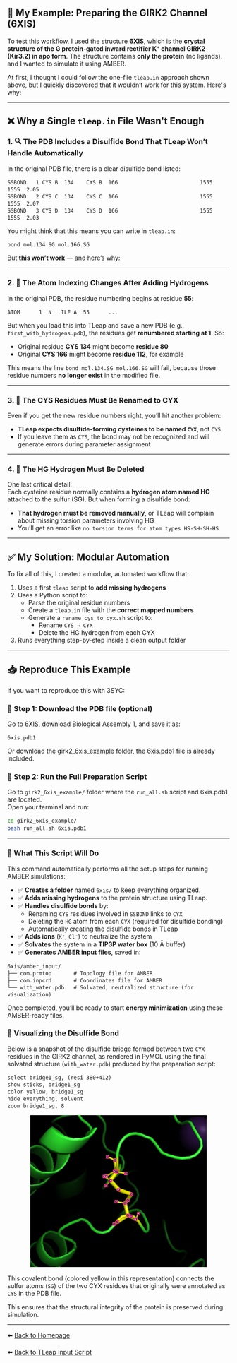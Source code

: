 
## 🧪 My Example: Preparing the GIRK2 Channel (6XIS)

To test this workflow, I used the structure [**6XIS**](https://www.rcsb.org/structure/6XIS), which is the **crystal structure of the G protein-gated inward rectifier K⁺ channel GIRK2 (Kir3.2) in apo form**. The structure contains **only the protein** (no ligands), and I wanted to simulate it using AMBER.

At first, I thought I could follow the one-file `tleap.in` approach shown above, but I quickly discovered that it wouldn’t work for this system. Here's why:

---

## ❌ Why a Single `tleap.in` File Wasn't Enough

### 1. 🔍 The PDB Includes a Disulfide Bond That TLeap Won’t Handle Automatically

In the original PDB file, there is a clear disulfide bond listed:

```
SSBOND   1 CYS B  134    CYS B  166                          1555   1555  2.05  
SSBOND   2 CYS C  134    CYS C  166                          1555   1555  2.07  
SSBOND   3 CYS D  134    CYS D  166                          1555   1555  2.03 
```

You might think that this means you can write in `tleap.in`:

```bash
bond mol.134.SG mol.166.SG
```

But **this won’t work** — and here’s why:

---

### 2. 🧬 The Atom Indexing Changes After Adding Hydrogens

In the original PDB, the residue numbering begins at residue **55**:

```
ATOM      1  N   ILE A  55      ...
```

But when you load this into TLeap and save a new PDB (e.g., `first_with_hydrogens.pdb`), the residues get **renumbered starting at 1**. So:

- Original residue **CYS 134** might become **residue 80**
- Original **CYS 166** might become **residue 112**, for example

This means the line `bond mol.134.SG mol.166.SG` will fail, because those residue numbers **no longer exist** in the modified file.

---

### 3. 🧪 The CYS Residues Must Be Renamed to CYX

Even if you get the new residue numbers right, you’ll hit another problem:

- **TLeap expects disulfide-forming cysteines to be named `CYX`**, not `CYS`
- If you leave them as `CYS`, the bond may not be recognized and will generate errors during parameter assignment

---

### 4. 🧼 The HG Hydrogen Must Be Deleted

One last critical detail:  
Each cysteine residue normally contains a **hydrogen atom named HG** attached to the sulfur (SG). But when forming a disulfide bond:

- **That hydrogen must be removed manually**, or TLeap will complain about missing torsion parameters involving HG
- You’ll get an error like `no torsion terms for atom types HS-SH-SH-HS`

---

## ✅ My Solution: Modular Automation

To fix all of this, I created a modular, automated workflow that:

1. Uses a first `tleap` script to **add missing hydrogens**
2. Uses a Python script to:
   - Parse the original residue numbers
   - Create a `tleap.in` file with the **correct mapped numbers**
   - Generate a `rename_cys_to_cyx.sh` script to:
     - Rename `CYS → CYX`
     - Delete the HG hydrogen from each CYX
3. Runs everything step-by-step inside a clean output folder

---

## 📥  Reproduce This Example

If you want to reproduce this with 3SYC:

### 🔧 Step 1: Download the PDB file (optional)
Go to [6XIS](https://www.rcsb.org/structure/6XIS), download Biological Assembly 1, and save it as:

```
6xis.pdb1
```
Or download the girk2_6xis_example folder, the 6xis.pdb1 file is already included.

### 🧪 Step 2: Run the Full Preparation Script

Go to `girk2_6xis_example/` folder where the `run_all.sh` script and 6xis.pdb1 are located.  
Open your terminal and run:

```bash
cd girk2_6xis_example/
bash run_all.sh 6xis.pdb1
```

---

### 🚀 What This Script Will Do

This command automatically performs all the setup steps for running AMBER simulations:

- ✅ **Creates a folder** named `6xis/` to keep everything organized.
- ✅ **Adds missing hydrogens** to the protein structure using TLeap.
- ✅ **Handles disulfide bonds** by:
  - Renaming `CYS` residues involved in `SSBOND` links to `CYX`
  - Deleting the `HG` atom from each `CYX` (required for disulfide bonding)
  - Automatically creating the disulfide bonds in TLeap
- ✅ **Adds ions** (`K⁺`, `Cl⁻`) to neutralize the system
- ✅ **Solvates** the system in a **TIP3P water box** (10 Å buffer)
- ✅ **Generates AMBER input files**, saved in:

```
6xis/amber_input/
├── com.prmtop       # Topology file for AMBER
├── com.inpcrd       # Coordinates file for AMBER
└── with_water.pdb   # Solvated, neutralized structure (for visualization)
```

Once completed, you’ll be ready to start **energy minimization** using these AMBER-ready files.

### 📸 Visualizing the Disulfide Bond

Below is a snapshot of the disulfide bridge formed between two `CYX` residues in the GIRK2 channel, as rendered in PyMOL using the final solvated structure (`with_water.pdb`) produced by the preparation script:

```
select bridge1_sg, (resi 380+412)
show sticks, bridge1_sg
color yellow, bridge1_sg
hide everything, solvent
zoom bridge1_sg, 8
```

<p align="center">
  <img src="./disulfide_bridge.png" alt="Disulfide bridge between CYX residues" width="400"/>
</p>

This covalent bond (colored yellow in this representation) connects the sulfur atoms (`SG`) of the two CYX residues that originally were annotated as `CYS` in the PDB file.

This ensures that the structural integrity of the protein is preserved during simulation.

---

⬅️ [Back to Homepage](./README.md)

⬅️ [Back to TLeap Input Script](./tleap.md)

